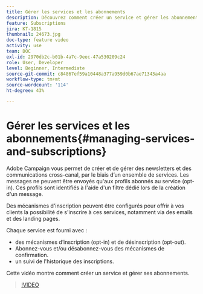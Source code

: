 ```yaml
---
title: Gérer les services et les abonnements
description: Découvrez comment créer un service et gérer les abonnements.
feature: Subscriptions
jira: KT-1815
thumbnail: 24673.jpg
doc-type: feature video
activity: use
team: DOC
exl-id: 2970db2c-b01b-4a7c-9eec-47a530209c24
role: User, Developer
level: Beginner, Intermediate
source-git-commit: c84867ef59a10448a377a959d0b67ae71343a4aa
workflow-type: tm+mt
source-wordcount: '114'
ht-degree: 43%

---
```


# Gérer les services et les abonnements{#managing-services-and-subscriptions}

Adobe Campaign vous permet de créer et de gérer des newsletters et des communications cross-canal, par le biais d’un ensemble de services. Les messages ne peuvent être envoyés qu&#39;aux profils abonnés au service (opt-in). Ces profils sont identifiés à l&#39;aide d&#39;un filtre dédié lors de la création d&#39;un message.

Des mécanismes d&#39;inscription peuvent être configurés pour offrir à vos clients la possibilité de s&#39;inscrire à ces services, notamment via des emails et des landing pages.

Chaque service est fourni avec :

* des mécanismes d’inscription (opt-in) et de désinscription (opt-out).
* Abonnez-vous et/ou désabonnez-vous des mécanismes de confirmation.
* un suivi de l&#39;historique des inscriptions.

Cette vidéo montre comment créer un service et gérer ses abonnements.

>[!VIDEO](https://video.tv.adobe.com/v/24673?quality=12&learn=on)
